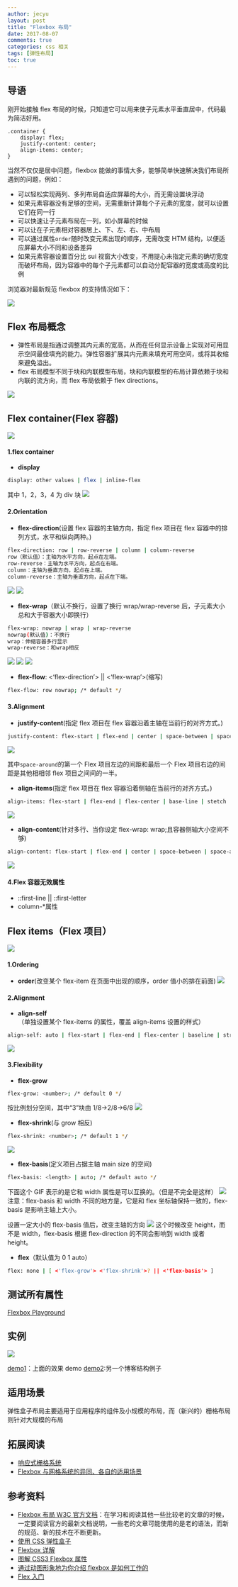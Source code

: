 ```yaml
---
author: jecyu
layout: post
title: "Flexbox 布局"
date: 2017-08-07
comments: true
categories: css 相关
tags: [弹性布局]
toc: true
---
```


## 导语

刚开始接触 flex 布局的时候，只知道它可以用来使子元素水平垂直居中，代码最为简洁好用。

    .container {
        display: flex;
        justify-content: center;
    	align-items: center;
    }

当然不仅仅是居中问题，flexbox 能做的事情大多，能够简单快速解决我们布局所遇到的问题，例如：

<!-- more -->

- 可以轻松实现两列、多列布局自适应屏幕的大小，而无需设置块浮动
- 如果元素容器没有足够的空间，无需重新计算每个子元素的宽度，就可以设置它们在同一行
- 可以快速让子元素布局在一列，如小屏幕的时候
- 可以让在子元素相对容器居上、下、左、右、中布局
- 可以通过属性`order`随时改变元素出现的顺序，无需改变 HTM 结构，以便适应屏幕大小不同和设备差异
- 如果元素容器设置百分比 sui 视窗大小改变，不用提心未指定元素的确切宽度而破坏布局，因为容器中的每个子元素都可以自动分配容器的宽度或高度的比例

浏览器对最新规范 flexbox 的支持情况如下：

![](http://images2017.cnblogs.com/blog/1180059/201708/1180059-20170806130738834-609536864.png)

## Flex 布局概念

- 弹性布局是指通过调整其内元素的宽高，从而在任何显示设备上实现对可用显示空间最佳填充的能力。弹性容器扩展其内元素来填充可用空间，或将其收缩来避免溢出。
- flex 布局模型不同于块和内联模型布局，块和内联模型的布局计算依赖于块和内联的流方向，而 flex 布局依赖于 flex directions。

![](http://images2017.cnblogs.com/blog/1180059/201708/1180059-20170807091428580-1289477406.png)

## Flex container(Flex 容器)

![](http://images2017.cnblogs.com/blog/1180059/201708/1180059-20170807100124487-583776546.png)

#### 1.flex container

- **display**

```bash
display: other values | flex | inline-flex
```

其中 1，2，3，4 为 div 块
![](http://files.cnblogs.com/files/jecyu/3-3.gif)

#### 2.Orientation

- **flex-direction**(设置 flex 容器的主轴方向，指定 flex 项目在 flex 容器中的排列方式，水平和纵向两种。)

```bash
flex-direction: row | row-reverse | column | column-reverse
row（默认值）：主轴为水平方向，起点在左端。
row-reverse：主轴为水平方向，起点在右端。
column：主轴为垂直方向，起点在上端。
column-reverse：主轴为垂直方向，起点在下端。
```

![](http://files.cnblogs.com/files/jecyu/flex-03.gif)
![](http://files.cnblogs.com/files/jecyu/flex-04.gif)

- **flex-wrap**（默认不换行，设置了换行 wrap/wrap-reverse 后，子元素大小总和大于容器大小即换行）

```bash
flex-wrap: nowrap | wrap | wrap-reverse
nowrap(默认值)：不换行
wrap：伸缩容器多行显示
wrap-reverse：和wrap相反
```

![](http://images2017.cnblogs.com/blog/1180059/201708/1180059-20170807165442143-394926522.png)
![](http://images2017.cnblogs.com/blog/1180059/201708/1180059-20170807165452596-2027685619.png)
![](http://images2017.cnblogs.com/blog/1180059/201708/1180059-20170807165458893-1517905711.png)

- **flex-flow**: <‘flex-direction’> || <‘flex-wrap’>(缩写)

```bash
flex-flow: row nowrap; /* default */
```

#### 3.Alignment

- **justify-content**(指定 flex 项目在 flex 容器沿着主轴在当前行的对齐方式。)

```bash
justify-content: flex-start | flex-end | center | space-between | space-around
```

![](http://images2017.cnblogs.com/blog/1180059/201708/1180059-20170807120526409-1184893844.png)

其中`space-around`的第一个 Flex 项目左边的间距和最后一个 Flex 项目右边的间距是其他相相邻 flex 项目之间间的一半。

- **align-items**(指定 flex 项目在 flex 容器沿着侧轴在当前行的对齐方式。)

```bash
align-items: flex-start | flex-end | flex-center | base-line | stetch
```

![](http://images2017.cnblogs.com/blog/1180059/201708/1180059-20170807121222940-1000593110.png)

- **align-content**(针对多行、当你设定 flex-wrap: wrap;且容器侧轴大小空间不够)

```bash
align-content: flex-start | flex-end | center | space-between | space-around | strecth
```

![](http://images2017.cnblogs.com/blog/1180059/201708/1180059-20170807161043909-1884841833.png)

#### 4.Flex 容器无效属性

- ::first-line || ::first-letter
- column-\*属性

## Flex items（Flex 项目）

![](http://images2017.cnblogs.com/blog/1180059/201708/1180059-20170807100233299-1709726644.png)

#### 1.Ordering

- **order**(改变某个 flex-item 在页面中出现的顺序，order 值小的排在前面)
  ![](http://images2017.cnblogs.com/blog/1180059/201708/1180059-20170807165902659-773832380.png)

#### 2.Alignment

- **align-self**（单独设置某个 flex-items 的属性，覆盖 align-items 设置的样式）

```bash
align-self: auto | flex-start | flex-end | flex-center | baseline | stretch
```

![](http://files.cnblogs.com/files/jecyu/flex-05.gif)

#### 3.Flexibility

- **flex-grow**

```bash
flex-grow: <number>; /* default 0 */
```

按比例划分空间，其中“3”块由 1/8→2/8→6/8
![](http://files.cnblogs.com/files/jecyu/flex-06.gif)

- **flex-shrink**(与 grow 相反)

```bash
flex-shrink: <number>; /* default 1 */
```

![](http://files.cnblogs.com/files/jecyu/flex-07.gif)

- **flex-basis**(定义项目占据主轴 main size 的空间)

```bash
flex-basis: <length> | auto; /* default auto */
```

下面这个 GIF 表示的是它和 width 属性是可以互换的。（但是不完全是这样）
![](http://files.cnblogs.com/files/jecyu/flex-08.gif)
注意：flex-basis 和 width 不同的地方是，它是和 flex 坐标轴保持一致的，flex-basis 是影响主轴上大小。

设置一定大小的 flex-basis 值后，改变主轴的方向
![](http://files.cnblogs.com/files/jecyu/flex-10.gif)
这个时候改变 height，而不是 width，flex-basis 根据 flex-direction 的不同会影响到 width 或者 height。

- **flex**（默认值为 0 1 auto）

```bash
flex: none | [ <'flex-grow'> <'flex-shrink'>? || <'flex-basis'> ]
```

## 测试所有属性

[Flexbox Playground](https://demos.scotch.io/visual-guide-to-css3-flexbox-flexbox-playground/demos/)

## 实例

![](http://images2017.cnblogs.com/blog/1180059/201708/1180059-20170807092954315-1787672373.png)

[demo1](https://jecyu.github.io/ife-baidu-2017/xiaowei-college/task-10/index.html)：上面的效果 demo
[demo2](https://codepen.io/Jecyu/full/dzvjwL/):另一个博客结构例子

## 适用场景

弹性盒子布局主要适用于应用程序的组件及小规模的布局，而（新兴的）栅格布局则针对大规模的布局

## 拓展阅读

- [响应式栅格系统](http://www.cnblogs.com/jecyu/p/7302385.html)
- [Flexbox 与网格系统的异同、各自的适用场景](https://tutorialzine.com/2017/03/css-grid-vs-flexbox)

## 参考资料

- [Flexbox 布局 W3C 官方文档](https://www.w3.org/TR/css-flexbox-1/#overview)：在学习和阅读其他一些比较老的文章的时候，一定要阅读官方的最新文档说明，一些老的文章可能使用的是老的语法，而新的规范、新的技术在不断更新。
- [使用 CSS 弹性盒子](https://developer.mozilla.org/zh-CN/docs/Web/CSS/CSS_Flexible_Box_Layout/Using_CSS_flexible_boxes#浏览器兼容性)
- [Flexbox 详解](https://segmentfault.com/a/1190000002910324)
- [图解 CSS3 Flexbox 属性](https://www.w3cplus.com/css3/a-visual-guide-to-css3-flexbox-properties.html)
- [通过动图形象地为你介绍 flexbox 是如何工作的](https://segmentfault.com/a/1190000008414812)
- [Flex 入门](http://ife.baidu.com/note/detail/id/952)
